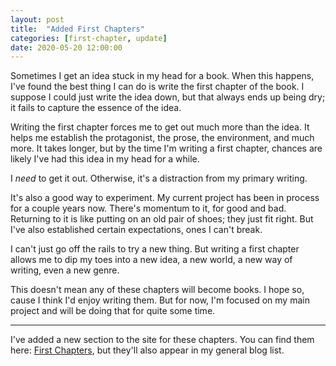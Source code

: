 ```yaml
---
layout: post
title:  "Added First Chapters"
categories: [first-chapter, update]
date: 2020-05-20 12:00:00
---
```


Sometimes I get an idea stuck in my head for a book.  When this happens, I've found the best thing I can do is write the first chapter of the book. I suppose I could just write the idea down, but that always ends up being dry; it fails to capture the essence of the idea.

Writing the first chapter forces me to get out much more than the idea. It helps me establish the protagonist, the prose, the environment, and much more.  It takes longer, but by the time I'm writing a first chapter, chances are likely I've had this idea in my head for a while.  

I _need_ to get it out. Otherwise, it's a distraction from my primary writing.

It's also a good way to experiment. My current project has been in process for a couple years now.  There's momentum to it, for good and bad. Returning to it is like putting on an old pair of shoes; they just fit right. But I've also established certain expectations, ones I can't break. 

I can't just go off the rails to try a new thing. But writing a first chapter allows me to dip my toes into a new idea, a new world, a new way of writing, even a new genre.

This doesn't mean any of these chapters will become books.  I hope so, cause I think I'd enjoy writing them. But for now, I'm focused on my main project and will be doing that for quite some time.

----

I've added a new section to the site for these chapters. You can find them here: [First Chapters](/first-chapters), but they'll also appear in my general blog list.

